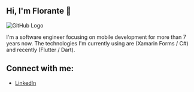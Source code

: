 ## Hi, I'm Florante 👋

![GitHub Logo](images/Github.png)

I'm a software engineer focusing on mobile development for more than 7 years now. The technologies I'm currently using are (Xamarin Forms / C#) and recently (Flutter / Dart).

## Connect with me:
- <a href="https://www.linkedin.com/in/flowamonoy/">LinkedIn</a>
